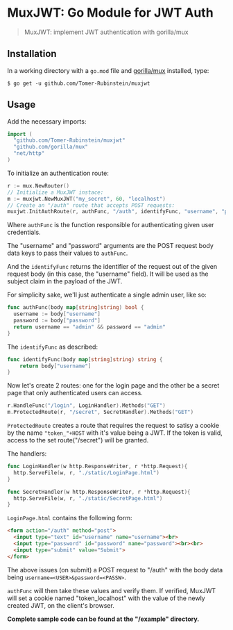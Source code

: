 # MuxJWT: Go Module for JWT Auth
> MuxJWT: implement JWT authentication with gorilla/mux

## Installation
In a working directory with a ``go.mod`` file and [gorilla/mux](https://github.com/gorilla/mux) installed, type:
```
$ go get -u github.com/Tomer-Rubinstein/muxjwt
```

## Usage
Add the necessary imports:
```go
import (
  "github.com/Tomer-Rubinstein/muxjwt"
  "github.com/gorilla/mux"
  "net/http"
)
```
To initialize an authentication route:
```go
r := mux.NewRouter()
// Initialize a MuxJWT instace:
m := muxjwt.NewMuxJWT("my_secret", 60, "localhost")
// Create an "/auth" route that accepts POST requests:
muxjwt.InitAuthRoute(r, authFunc, "/auth", identifyFunc, "username", "password")
```
Where ``authFunc`` is the function responsible for authenticating given user credentials.

The "username" and "password" arguments are the POST request body data keys to pass their values to ``authFunc``.

And the ``identifyFunc`` returns the identifier of the request out of the given request body (in this case, the "username" field). It will be used as the subject claim in the payload of the JWT.

For simplicity sake, we'll just authenticate a single admin user, like so:
```go
func authFunc(body map[string]string) bool {
  username := body["username"]
  password := body["password"]
  return username == "admin" && password == "admin"
}
```
The ``identifyFunc`` as described:
```go
func identifyFunc(body map[string]string) string {
	return body["username"]
}
```
Now let's create 2 routes: one for the login page and the other be a secret page that only authenticated users can access.
```go
r.HandleFunc("/login", LoginHandler).Methods("GET")
m.ProtectedRoute(r, "/secret", SecretHandler).Methods("GET")
```
``ProtectedRoute`` creates a route that requires the request to satisy a cookie by the name ``"token_"+HOST`` with it's value being a JWT. If the token is valid, access to the set route("/secret") will be granted.

The handlers:
```go
func LoginHandler(w http.ResponseWriter, r *http.Request){
  http.ServeFile(w, r, "./static/LoginPage.html")
}

func SecretHandler(w http.ResponseWriter, r *http.Request){
  http.ServeFile(w, r, "./static/SecretPage.html")
}
```
``LoginPage.html`` contains the following form:
```HTML
<form action="/auth" method="post">
  <input type="text" id="username" name="username"><br>
  <input type="password" id="password" name="password"><br><br>
  <input type="submit" value="Submit">
</form>
```
The above issues (on submit) a POST request to "/auth" with the body data being ``username=<USER>&password=<PASSW>``.

``authFunc`` will then take these values and verify them.
If verified, MuxJWT will set a cookie named "token_localhost" with the value of the newly created JWT, on the client's browser.

**Complete sample code can be found at the "/example" directory.**